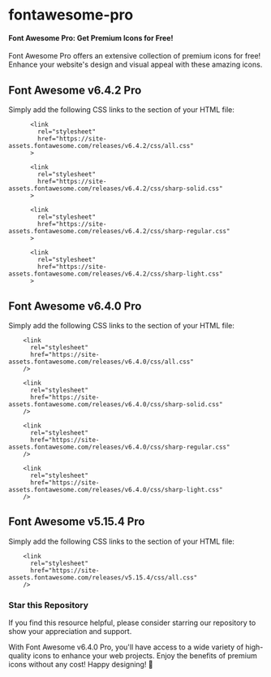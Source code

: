 # fontawesome-pro

#### Font Awesome Pro: Get Premium Icons for Free!

Font Awesome Pro offers an extensive collection of premium icons for free! Enhance your website's design and visual appeal with these amazing icons.

## Font Awesome v6.4.2 Pro

Simply add the following CSS links to the <head> section of your HTML file:

```
      <link
        rel="stylesheet"
        href="https://site-assets.fontawesome.com/releases/v6.4.2/css/all.css"
      >

      <link
        rel="stylesheet"
        href="https://site-assets.fontawesome.com/releases/v6.4.2/css/sharp-solid.css"
      >

      <link
        rel="stylesheet"
        href="https://site-assets.fontawesome.com/releases/v6.4.2/css/sharp-regular.css"
      >

      <link
        rel="stylesheet"
        href="https://site-assets.fontawesome.com/releases/v6.4.2/css/sharp-light.css"
      >
```

## Font Awesome v6.4.0 Pro

Simply add the following CSS links to the <head> section of your HTML file:

```
    <link
      rel="stylesheet"
      href="https://site-assets.fontawesome.com/releases/v6.4.0/css/all.css"
    />

    <link
      rel="stylesheet"
      href="https://site-assets.fontawesome.com/releases/v6.4.0/css/sharp-solid.css"
    />

    <link
      rel="stylesheet"
      href="https://site-assets.fontawesome.com/releases/v6.4.0/css/sharp-regular.css"
    />

    <link
      rel="stylesheet"
      href="https://site-assets.fontawesome.com/releases/v6.4.0/css/sharp-light.css"
    />
```

## Font Awesome v5.15.4 Pro

Simply add the following CSS links to the <head> section of your HTML file:

```
    <link
      rel="stylesheet"
      href="https://site-assets.fontawesome.com/releases/v5.15.4/css/all.css"
    />
```

### Star this Repository

If you find this resource helpful, please consider starring our repository to show your appreciation and support.

With Font Awesome v6.4.0 Pro, you'll have access to a wide variety of high-quality icons to enhance your web projects. Enjoy the benefits of premium icons without any cost! Happy designing! 🚀
